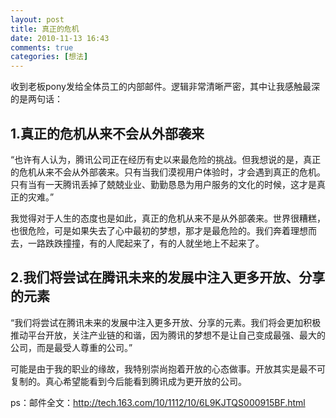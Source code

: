```yaml
---
layout: post
title: 真正的危机
date: 2010-11-13 16:43
comments: true
categories: [想法]
---
```


收到老板pony发给全体员工的内部邮件。逻辑非常清晰严密，其中让我感触最深的是两句话：
<h2>1.真正的危机从来不会从外部袭来</h2>
“也许有人认为，腾讯公司正在经历有史以来最危险的挑战。但我想说的是，真正的危机从来不会从外部袭来。只有当我们漠视用户体验时，才会遇到真正的危机。只有当有一天腾讯丢掉了兢兢业业、勤勤恳恳为用户服务的文化的时候，这才是真正的灾难。”

我觉得对于人生的态度也是如此，真正的危机从来不是从外部袭来。世界很糟糕，也很危险，可是如果失去了心中最初的梦想，那才是最危险的。我们奔着理想而去，一路跌跌撞撞，有的人爬起来了，有的人就坐地上不起来了。
<h2>2.我们将尝试在腾讯未来的发展中注入更多开放、分享的元素</h2>
“我们将尝试在腾讯未来的发展中注入更多开放、分享的元素。我们将会更加积极推动平台开放，关注产业链的和谐，因为腾讯的梦想不是让自己变成最强、最大的公司，而是最受人尊重的公司。”

可能是由于我的职业的缘故，我特别崇尚抱着开放的心态做事。开放其实是最不可复制的。真心希望能看到今后能看到腾讯成为更开放的公司。

ps：邮件全文：<a href="http://tech.163.com/10/1112/10/6L9KJTQS000915BF.html">http://tech.163.com/10/1112/10/6L9KJTQS000915BF.html</a>
